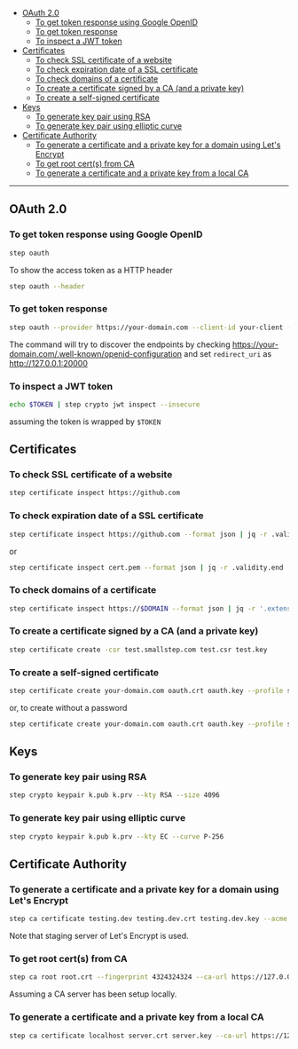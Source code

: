 - [OAuth 2.0](#oauth-20)
  * [To get token response using Google OpenID](#to-get-token-response-using-google-openid)
  * [To get token response](#to-get-token-response)
  * [To inspect a JWT token](#to-inspect-a-jwt-token)
- [Certificates](#certificates)
  * [To check SSL certificate of a website](#to-check-ssl-certificate-of-a-website)
  * [To check expiration date of a SSL certificate](#to-check-expiration-date-of-a-ssl-certificate)
  * [To check domains of a certificate](#to-check-domains-of-a-certificate)
  * [To create a certificate signed by a CA (and a private key)](#to-create-a-certificate-signed-by-a-ca-and-a-private-key)
  * [To create a self-signed certificate](#to-create-a-self-signed-certificate)
- [Keys](#keys)
  * [To generate key pair using RSA](#to-generate-key-pair-using-rsa)
  * [To generate key pair using elliptic curve](#to-generate-key-pair-using-elliptic-curve)
- [Certificate Authority](#certificate-authority)
  * [To generate a certificate and a private key for a domain using Let's Encrypt](#to-generate-a-certificate-and-a-private-key-for-a-domain-using-lets-encrypt)
  * [To get root cert(s) from CA](#to-get-root-certs-from-ca)
  * [To generate a certificate and a private key from a local CA](#to-generate-a-certificate-and-a-private-key-from-a-local-ca)
____

## OAuth 2.0

### To get token response using Google OpenID

```sh
step oauth
```

To show the access token as a HTTP header

```sh
step oauth --header
```

### To get token response

```sh
step oauth --provider https://your-domain.com --client-id your-client --client-secret your-secret --scope api --listen :20000
```

The command will try to discover the endpoints by checking
https://your-domain.com/.well-known/openid-configuration and set `redirect_uri`
as http://127.0.0.1:20000

### To inspect a JWT token

```sh
echo $TOKEN | step crypto jwt inspect --insecure
```

assuming the token is wrapped by `$TOKEN`

## Certificates

### To check SSL certificate of a website

```sh
step certificate inspect https://github.com
```

### To check expiration date of a SSL certificate

```sh
step certificate inspect https://github.com --format json | jq -r .validity.end
```

or

```sh
step certificate inspect cert.pem --format json | jq -r .validity.end
```

### To check domains of a certificate

```sh
step certificate inspect https://$DOMAIN --format json | jq -r '.extensions.subject_alt_name.dns_names[]'
```

### To create a certificate signed by a CA (and a private key)

```sh
step certificate create -csr test.smallstep.com test.csr test.key
```

### To create a self-signed certificate

```sh
step certificate create your-domain.com oauth.crt oauth.key --profile self-signed --subtle --kty=RSA --size=4096 --not-after 8760h
```

or, to create without a password

```sh
step certificate create your-domain.com oauth.crt oauth.key --profile self-signed --subtle --kty=RSA --size=4096 --no-password --insecure --not-after 8760h
```

## Keys

### To generate key pair using RSA

```sh
step crypto keypair k.pub k.prv --kty RSA --size 4096
```

### To generate key pair using elliptic curve

```sh
step crypto keypair k.pub k.prv --kty EC --curve P-256
```

## Certificate Authority

### To generate a certificate and a private key for a domain using Let's Encrypt

```sh
step ca certificate testing.dev testing.dev.crt testing.dev.key --acme https://acme-staging-v02.api.letsencrypt.org/directory --san testing.dev
```

Note that staging server of Let's Encrypt is used.

### To get root cert(s) from CA

```sh
step ca root root.crt --fingerprint 4324324324 --ca-url https://127.0.0.1:4443
```

Assuming a CA server has been setup locally.

### To generate a certificate and a private key from a local CA

```sh
step ca certificate localhost server.crt server.key --ca-url https://127.0.0.1:4443
```
